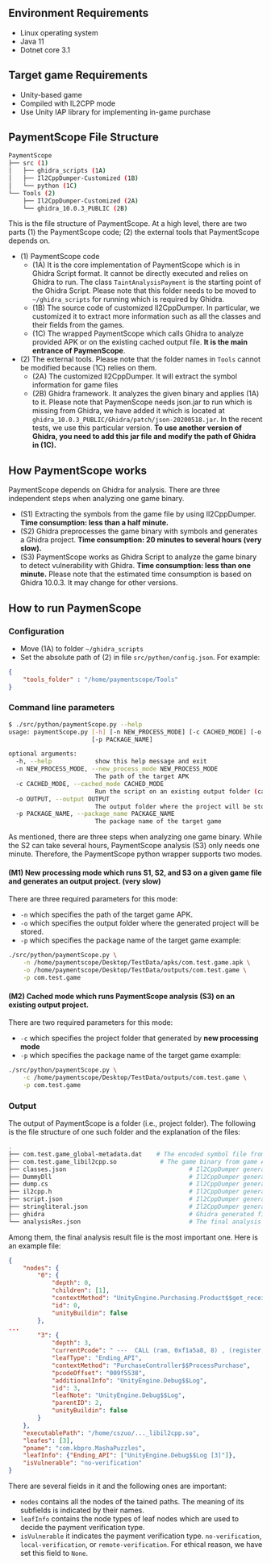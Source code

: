 ## Environment Requirements
* Linux operating system
* Java 11
* Dotnet core 3.1
## Target game Requirements
* Unity-based game
* Compiled with IL2CPP mode
* Use Unity IAP library for implementing in-game purchase
## PaymentScope File Structure
```bash
PaymentScope
├── src (1)
│   ├── ghidra_scripts (1A)
│   ├── Il2CppDumper-Customized (1B)
│   └── python (1C)
└── Tools (2)
    ├── Il2CppDumper-Customized (2A)
    └── ghidra_10.0.3_PUBLIC (2B)
```
This is the file structure of PaymentScope. At a high level, there are two parts (1) the PaymentScope code; (2) the external tools that PaymentScope depends on. 
* (1) PaymentScope code
	* (1A) It is the core implementation of PaymentScope which is in Ghidra Script format. It cannot be directly executed and relies on Ghidra to run. The class `TaintAnalysisPayment` is the starting point of the Ghidra Script. Please note that this folder needs to be moved to `~/ghidra_scripts` for running which is required by Ghidra.
	* (1B) The source code of customized Il2CppDumper. In particular, we customized it to extract more information such as all the classes and their fields from the games.
	* (1C) The wrapped PaymentScope which calls Ghidra to analyze provided APK or on the existing cached output file. **It is the main entrance of PaymenScope**.
* (2) The external tools. Please note that the folder names in `Tools` cannot be modified because (1C) relies on them.
	* (2A) The customized Il2CppDumper. It will extract the symbol information for game files
	* (2B) Ghidra framework. It analyzes the given binary and applies (1A) to it. Please note that PaymenScope needs json.jar to run which is missing from Ghidra, we have added it which is located at `ghidra_10.0.3_PUBLIC/Ghidra/patch/json-20200518.jar`. In the recent tests, we use this particular version. **To use another version of Ghidra, you need to add this jar file and modify the path of Ghidra in (1C).**

## How PaymentScope works
PaymentScope depends on Ghidra for analysis. There are three independent steps when analyzing one game binary.
* (S1) Extracting the symbols from the game file by using Il2CppDumper. **Time consumption: less than a half minute.**
* (S2) Ghidra preprocesses the game binary with symbols and generates a Ghidra project. **Time consumption: 20 minutes to several hours (very slow).**
* (S3) PaymentScope works as Ghidra Script to analyze the game binary to detect vulnerability with Ghidra. **Time consumption: less than one minute.**
Please note that the estimated time consumption is based on Ghidra 10.0.3. It may change for other versions.

## How to run PaymenScope
### Configuration
* Move  (1A) to folder `~/ghidra_scripts`
* Set the absolute path of (2) in file `src/python/config.json`. For example: 
```json
{
    "tools_folder" : "/home/paymentscope/Tools"
}
```
### Command line parameters
```bash
$ ./src/python/paymentScope.py --help
usage: paymentScope.py [-h] [-n NEW_PROCESS_MODE] [-c CACHED_MODE] [-o OUTPUT]
                       [-p PACKAGE_NAME]

optional arguments:
  -h, --help            show this help message and exit
  -n NEW_PROCESS_MODE, --new_process_mode NEW_PROCESS_MODE
                        The path of the target APK
  -c CACHED_MODE, --cached_mode CACHED_MODE
                        Run the script on an existing output folder (cached)
  -o OUTPUT, --output OUTPUT
                        The output folder where the project will be stored
  -p PACKAGE_NAME, --package_name PACKAGE_NAME
                        The package name of the target game
```
As mentioned, there are three steps when analyzing one game binary. While the S2 can take several hours, PaymentScope analysis (S3) only needs one minute. Therefore, the PaymentScope python wrapper supports two modes.
#### (M1) New processing mode which runs S1, S2, and S3 on a given game file and generates an output project. (very slow)
There are three required parameters for this mode:
* `-n` which specifies the path of the target game APK.
* `-o` which specifies the output folder where the generated project will be stored.
* `-p` which specifies the package name of the target game
example:
```bash
./src/python/paymentScope.py \
    -n /home/paymentscope/Desktop/TestData/apks/com.test.game.apk \
    -o /home/paymentscope/Desktop/TestData/outputs/com.test.game \
    -p com.test.game
```
#### (M2) Cached mode which runs PaymentScope analysis (S3) on an existing output project. 
There are two required parameters for this mode:
* `-c` which specifies the project folder that generated by **new processing mode**
* `-p` which specifies the package name of the target game
example:
```bash
./src/python/paymentScope.py \
    -c /home/paymentscope/Desktop/TestData/outputs/com.test.game \
    -p com.test.game
```
### Output
The output of PaymentScope is a folder (i.e., project folder). The following is the file structure of one such folder and the explanation of the files:
```bash
.
├── com.test.game_global-metadata.dat    # The encoded symbol file from game APK
├── com.test.game_libil2cpp.so	          # The game binary from game APK
├── classes.json                                  # Il2CppDumper generated file
├── DummyDll                                      # Il2CppDumper generated files
├── dump.cs                                       # Il2CppDumper generated file
├── il2cpp.h                                      # Il2CppDumper generated file
├── script.json                                   # Il2CppDumper generated file
├── stringliteral.json                            # Il2CppDumper generated file    
├── ghidra                                        # Ghidra generated files
└── analysisRes.json                              # The final analysis result file    
```
Among them, the final analysis result file is the most important one. Here  is an example file:
```json
{
    "nodes": {
        "0": {
            "depth": 0,
            "children": [1],
            "contextMethod": "UnityEngine.Purchasing.Product$$get_receipt",
            "id": 0,
            "unityBuildin": false
        },
...
        "3": {
            "depth": 3,
            "currentPcode": " ---  CALL (ram, 0xf1a5a8, 8) , (register, 0x4000, 8) , (const, 0x0, 8)",
            "leafType": "Ending_API",
            "contextMethod": "PurchaseController$$ProcessPurchase",
            "pcodeOffset": "009f5538",
            "additionalInfo": "UnityEngine.Debug$$Log",
            "id": 3,
            "leafNote": "UnityEngine.Debug$$Log",
            "parentID": 2,
            "unityBuildin": false
        }
    },
    "executablePath": "/home/cszuo/..._libil2cpp.so",
    "leafes": [3],
    "pname": "com.kbpro.MashaPuzzles",
    "leafInfo": {"Ending_API": ["UnityEngine.Debug$$Log [3]"]},
    "isVulnerable": "no-verification"
}
``` 
There are several fields in it and the following ones are important:
* `nodes` contains all the nodes of the tained paths. The meaning of its subfields is indicated by their names.
* `leafInfo` contains the node types of leaf nodes which are used to decide the payment verification type. 
* `isVulnerable` it indicates the payment verification type. `no-verification`, `local-verification`, or `remote-verification`. For ethical reason, we have set this field to `None`.

